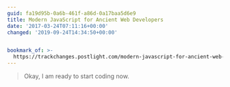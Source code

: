 ```yaml
---
guid: fa19d95b-0a6b-461f-a86d-0a17baa5d6e9
title: Modern JavaScript for Ancient Web Developers
date: '2017-03-24T07:11:16+00:00'
changed: '2019-09-24T14:34:50+00:00'


bookmark_of: >-
  https://trackchanges.postlight.com/modern-javascript-for-ancient-web-developers-58e7cae050f9#.81ny2whaq
---
```



<blockquote>Okay, I am ready to start coding now.</blockquote>
